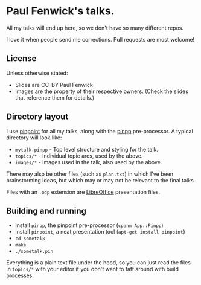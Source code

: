 # Paul Fenwick's talks.

All my talks will end up here, so we don't have so many different repos.

I love it when people send me corrections. Pull requests are most welcome!

## License

Unless otherwise stated:

- Slides are CC-BY Paul Fenwick
- Images are the property of their respective owners. (Check the slides that reference them for details.)

## Directory layout

I use [pinpoint][] for all my talks, along with the [pinpp][] pre-processor.
A typical directory will look like:

- `mytalk.pinpp` - Top level structure and styling for the talk.
- `topics/*` - Individual topic arcs, used by the above.
- `images/*` - Images used in the talk, also used by the above.

There may also be other files (such as `plan.txt`) in which I've been
brainstorming ideas, but which may or may not be relevant to the final talks.

Files with an `.odp` extension are [LibreOffice](https://www.libreoffice.org/) presentation files.

## Building and running

- Install `pinpp`, the pinpoint pre-processor (`cpanm App::Pinpp`)
- Install `pinpoint`, a neat presentation tool (`apt-get install pinpoint`)
- `cd sometalk`
- `make`
- `./sometalk.pin`

Everything is a plain text file under the hood, so you can just read the files
in `topics/*` with your editor if you don't want to faff around with build
processes.

[pinpp]: https://metacpan.org/pod/distribution/App-Pinpp/bin/pinpp "pinpoint pre-processor"
[pinpoint]: https://wiki.gnome.org/Apps/Pinpoint "pinpoint presentation tool"
